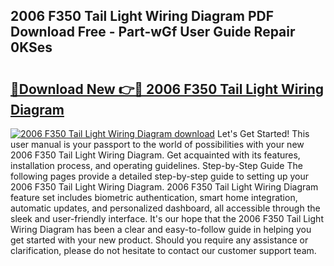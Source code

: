 ## 2006 F350 Tail Light Wiring Diagram PDF Download Free - Part-wGf User Guide Repair 0KSes

# <h2><a href="http://dfs8edj.blite.top/?on=2006+F350+Tail+Light+Wiring+Diagram">🔗Download New 👉🔴 2006 F350 Tail Light Wiring Diagram</a></h2>

[![2006 F350 Tail Light Wiring Diagram download](https://i.imgur.com/lujVjoI.png)](http://dfs8edj.blite.top/?on=2006+F350+Tail+Light+Wiring+Diagram)
Let's Get Started! This user manual is your passport to the world of possibilities with your new 2006 F350 Tail Light Wiring Diagram. Get acquainted with its features, installation process, and operating guidelines. Step-by-Step Guide The following pages provide a detailed step-by-step guide to setting up your 2006 F350 Tail Light Wiring Diagram. 2006 F350 Tail Light Wiring Diagram feature set includes biometric authentication, smart home integration, automatic updates, and personalized dashboard, all accessible through the sleek and user-friendly interface. It's our hope that the 2006 F350 Tail Light Wiring Diagram has been a clear and easy-to-follow guide in helping you get started with your new product. Should you require any assistance or clarification, please do not hesitate to contact our customer support team.
